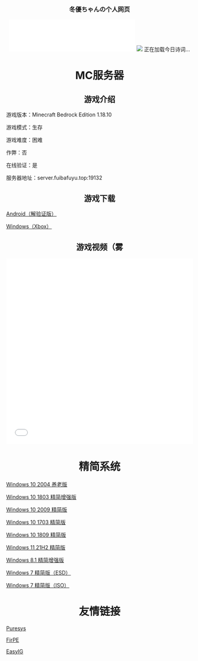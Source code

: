 ### <center>冬優ちゃんの个人网页</center>

<div align="center">
	<iframe frameborder="no" border="0" marginwidth="0" marginheight="0" width=340 height=86 src="//music.163.com/outchain/player?type=2&id=4943034&auto=0&height=66"></iframe>
	<img src="https://api.xhofe.top/ip/?line1=欢迎访问本站！&line2=fuibafuyu.top">
	<span id="jinrishici-sentence">正在加载今日诗词...</span>
	<script src="https://sdk.jinrishici.com/v2/browser/jinrishici.js" charset="utf-8"></script>
</div>

# <center>MC服务器</center>

## <center>游戏介绍</center>

游戏版本：Minecraft Bedrock Edition 1.18.10

游戏模式：生存

游戏难度：困难

作弊：否

在线验证：是

服务器地址：server.fuibafuyu.top:19132

## <center>游戏下载</center>

<a href="http://download.fuibafuyu.top/Program/Android/Minecraft/MCBE_1.18.10.04.apk">Android（解验证版）</a>

<a href="https://www.xbox.com/zh-cn/games/store/minecraft-for-windows/9nblggh2jhxj">Windows（Xbox）</a>

## <center>游戏视频（雾</center>

<div align="center">
	<iframe src="//player.bilibili.com/player.html?aid=80433022&bvid=BV1GJ411x7h7&cid=137649199&page=1&high_quality=1" allowfullscreen="allowfullscreen" width="100%" height="500" scrolling="no" frameborder="0" sandbox="allow-top-navigation allow-same-origin allow-forms allow-scripts"></iframe>
</div>

# <center>精简系统</center>

<a href="http://download.fuibafuyu.top/System/Windows/Lite/Win10-2004-YangLao-210919.iso">Windows 10 2004 养老版</a>

<a href="http://download.fuibafuyu.top/System/Windows/Lite/Win10-1803-Plus-ALPHA210208.iso">Windows 10 1803 精简增强版</a>

<a href="http://download.fuibafuyu.top/System/Windows/Lite/Win10-2009-Lite-ALPHA210320.iso">Windows 10 2009 精简版</a>

<a href="http://download.fuibafuyu.top/System/Windows/Lite/Win10-1703-Lite-ALPHA210206.iso">Windows 10 1703 精简版</a>

<a href="http://download.fuibafuyu.top/System/Windows/Lite/Win10-1809-Lite-ALPHA210311.iso">Windows 10 1809 精简版</a>

<a href="http://download.fuibafuyu.top/System/Windows/Lite/Win11-21H2-Lite-ALPHA211003.iso">Windows 11 21H2 精简版</a>

<a href="http://download.fuibafuyu.top/System/Windows/Lite/Win8.1-Plus-ALPHA210214.esd">Windows 8.1 精简增强版</a>

<a href="http://download.fuibafuyu.top/System/Windows/Lite/Win7-Lite-ALPHA210228.esd">Windows 7 精简版（ESD）</a>

<a href="http://download.fuibafuyu.top/System/Windows/Lite/Win7-Lite-ALPHA210228.iso">Windows 7 精简版（ISO）</a>

# <center>友情链接</center>

<a href="https://www.puresys.net/">Puresys</a>

<a href="https://firpe.cn/">FirPE</a>

<a href="https://easyig.site/">EasyIG</a>

<html>
	<head>
		<meta charset="UTF-8">
		<title></title>
		<link rel="stylesheet" href="https://cdn.jsdelivr.net/npm/font-awesome/css/font-awesome.min.css">
	</head>
	<body>
	</body>
	<script src="https://cdn.jsdelivr.net/gh/stevenjoezhang/live2d-widget/autoload.js"></script>
</html>

<script>

		(function(window,document,undefined){
			var hearts = [];
			window.requestAnimationFrame = (function(){
				return window.requestAnimationFrame ||
				window.webkitRequestAnimationFrame ||
				window.mozRequestAnimationFrame ||
				window.oRequestAnimationFrame ||
				window.msRequestAnimationFrame ||
				function (callback){
					setTimeout(callback,1000/60);
				}
			})();
			init();
			function init(){
				css(".heart{width: 10px;height: 10px;position: fixed;background: #f00;transform: rotate(45deg);-webkit-transform: rotate(45deg);-moz-transform: rotate(45deg);}.heart:after,.heart:before{content: '';width: inherit;height: inherit;background: inherit;border-radius: 50%;-webkit-border-radius: 50%;-moz-border-radius: 50%;position: absolute;}.heart:after{top: -5px;}.heart:before{left: -5px;}");
				attachEvent();
				gameloop();
			}
			function gameloop(){
				for(var i=0;i<hearts.length;i++){
					if(hearts[i].alpha <=0){
						document.body.removeChild(hearts[i].el);
						hearts.splice(i,1);
						continue;
					}
					hearts[i].y--;
					hearts[i].scale += 0.004;
					hearts[i].alpha -= 0.013;
					hearts[i].el.style.cssText = "left:"+hearts[i].x+"px;top:"+hearts[i].y+"px;opacity:"+hearts[i].alpha+";transform:scale("+hearts[i].scale+","+hearts[i].scale+") rotate(45deg);background:"+hearts[i].color;
				}
				requestAnimationFrame(gameloop);
			}
			function attachEvent(){
				var old = typeof window.onclick==="function" && window.onclick;
				window.onclick = function(event){
					old && old();
					createHeart(event);
				}
			}
			function createHeart(event){
				var d = document.createElement("div");
				d.className = "heart";
				hearts.push({
					el : d,
					x : event.clientX - 5,
					y : event.clientY - 5,
					scale : 1,
					alpha : 1,
					color : randomColor()
				});
				document.body.appendChild(d);
			}
			function css(css){
				var style = document.createElement("style");
				style.type="text/css";
				try{
					style.appendChild(document.createTextNode(css));
				}catch(ex){
					style.styleSheet.cssText = css;
				}
				document.getElementsByTagName('head')[0].appendChild(style);
			}
			function randomColor(){
				return "rgb("+(~~(Math.random()*255))+","+(~~(Math.random()*255))+","+(~~(Math.random()*255))+")";
			}
		})(window,document);
</script>
